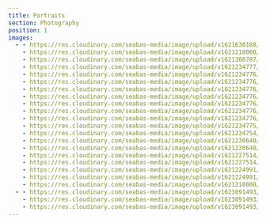 ```yaml
---
title: Portraits
section: Photography
position: 1
images:
  - - https://res.cloudinary.com/seabas-media/image/upload/v1621630188/gallery/Portraits/IMG_6082_wx0nzv.jpg
    - https://res.cloudinary.com/seabas-media/image/upload/v1621218000/gallery/Portraits/DSC00036_aujgl8.jpg
    - https://res.cloudinary.com/seabas-media/image/upload/v1621300787/gallery/Portraits/IMG_7277_pcs37l.jpg
    - https://res.cloudinary.com/seabas-media/image/upload/v1621234777/gallery/Portraits/IMG_5240_n48dxw.jpg
    - https://res.cloudinary.com/seabas-media/image/upload/v1621234776/gallery/Portraits/IMG_2707_lunici.jpg
    - https://res.cloudinary.com/seabas-media/image/upload/v1621234776/gallery/Portraits/IMG_3440_zpn9cj.jpg
    - https://res.cloudinary.com/seabas-media/image/upload/v1621234776/gallery/Portraits/IMG_3360_llbmm3.jpg
    - https://res.cloudinary.com/seabas-media/image/upload/v1621234776/gallery/Portraits/IMG_2673_qezwz7.jpg
    - https://res.cloudinary.com/seabas-media/image/upload/v1621234776/gallery/Portraits/IMG_3033_mf4i8x.jpg
    - https://res.cloudinary.com/seabas-media/image/upload/v1621234776/gallery/Portraits/IMG_3136_as2was.jpg
    - https://res.cloudinary.com/seabas-media/image/upload/v1621234776/gallery/Portraits/IMG_3180_euvuvz.jpg
    - https://res.cloudinary.com/seabas-media/image/upload/v1621234775/gallery/Portraits/IMG_5622_vwqyea.jpg
    - https://res.cloudinary.com/seabas-media/image/upload/v1621234754/gallery/Portraits/IMG_4266_z4cgpd.jpg
    - https://res.cloudinary.com/seabas-media/image/upload/v1621230640/gallery/Portraits/Copy_of_IMG_3176_weudyj.jpg
    - https://res.cloudinary.com/seabas-media/image/upload/v1621230640/gallery/Portraits/Copy_of_IMG_3049-Edit_qavo0e.jpg
    - https://res.cloudinary.com/seabas-media/image/upload/v1621227514/gallery/Portraits/Copy_of_IMG_6858_oys6md.jpg
    - https://res.cloudinary.com/seabas-media/image/upload/v1621227514/gallery/Portraits/Copy_of_IMG_6797_mk0n6t.jpg
    - https://res.cloudinary.com/seabas-media/image/upload/v1621224991/gallery/Portraits/IMG_7280_i33kgm.jpg
    - https://res.cloudinary.com/seabas-media/image/upload/v1621224991/gallery/Portraits/IMG_7281_rtezsq.jpg
    - https://res.cloudinary.com/seabas-media/image/upload/v1621218000/gallery/Portraits/DSC00029_icr203.jpg
  - - https://res.cloudinary.com/seabas-media/image/upload/v1623091493/gallery/Portraits/DSC00337-HDR_gslc5b.jpg
    - https://res.cloudinary.com/seabas-media/image/upload/v1623091493/gallery/Portraits/DSC00335-HDR-Edit_onnycm.jpg
    - https://res.cloudinary.com/seabas-media/image/upload/v1623091493/gallery/Portraits/DSC00438_jrkljk.jpg
---
```

